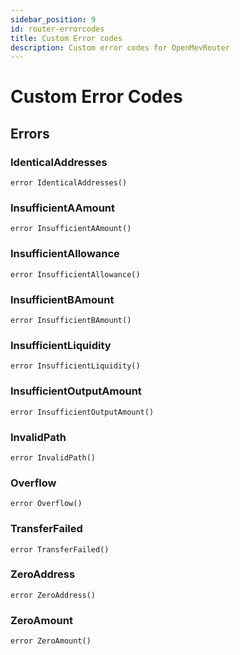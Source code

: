 ```yaml
---
sidebar_position: 9
id: router-errorcodes
title: Custom Error codes
description: Custom error codes for OpenMevRouter
---
```


# Custom Error Codes

## Errors

### IdenticalAddresses

```solidity title="IdenticalAddresses"
error IdenticalAddresses()
```

### InsufficientAAmount

```solidity title="InsufficientAAmount"
error InsufficientAAmount()
```

### InsufficientAllowance

```solidity title="InsufficientAllowance"
error InsufficientAllowance()
```

### InsufficientBAmount

```solidity title="InsufficientBAmount"
error InsufficientBAmount()
```

### InsufficientLiquidity

```solidity title="InsufficientLiquidity"
error InsufficientLiquidity()
```

### InsufficientOutputAmount

```solidity title="InsufficientOutputAmount"
error InsufficientOutputAmount()
```

### InvalidPath

```solidity title="Solidity"
error InvalidPath()
```

### Overflow

```solidity title="Overflow"
error Overflow()
```

### TransferFailed

```solidity title="TransferFailed"
error TransferFailed()
```

### ZeroAddress

```solidity title="ZeroAddress"
error ZeroAddress()
```

### ZeroAmount

```solidity title="ZeroAmount"
error ZeroAmount()
```
